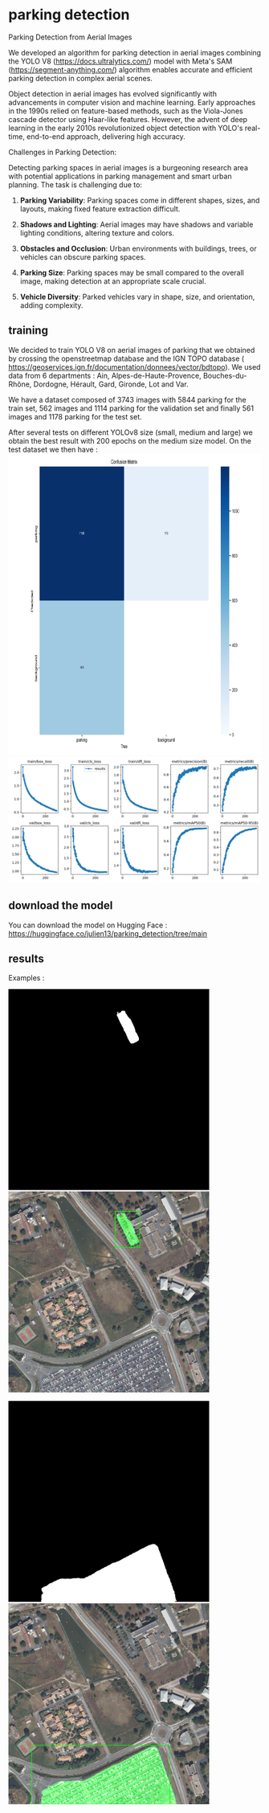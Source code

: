 # parking detection
Parking Detection from Aerial Images 

We developed an algorithm for parking detection in aerial images combining the YOLO V8 (https://docs.ultralytics.com/) model with Meta's SAM (https://segment-anything.com/) algorithm enables accurate and efficient parking detection in complex aerial scenes.

Object detection in aerial images has evolved significantly with advancements in computer vision and machine learning. Early approaches in the 1990s relied on feature-based methods, such as the Viola-Jones cascade detector using Haar-like features. However, the advent of deep learning in the early 2010s revolutionized object detection with YOLO's real-time, end-to-end approach, delivering high accuracy.

Challenges in Parking Detection:

Detecting parking spaces in aerial images is a burgeoning research area with potential applications in parking management and smart urban planning. The task is challenging due to:

1. **Parking Variability**: Parking spaces come in different shapes, sizes, and layouts, making fixed feature extraction difficult.

2. **Shadows and Lighting**: Aerial images may have shadows and variable lighting conditions, altering texture and colors.

3. **Obstacles and Occlusion**: Urban environments with buildings, trees, or vehicles can obscure parking spaces.

4. **Parking Size**: Parking spaces may be small compared to the overall image, making detection at an appropriate scale crucial.

5. **Vehicle Diversity**: Parked vehicles vary in shape, size, and orientation, adding complexity.

## training 
We decided to train YOLO V8 on aerial images of parking that we obtained by crossing the openstreetmap database and the IGN TOPO database ( https://geoservices.ign.fr/documentation/donnees/vector/bdtopo). 
We used data from 6 departments : Ain, Alpes-de-Haute-Provence, Bouches-du-Rhône, Dordogne, Hérault, Gard, Gironde, Lot and Var.

We have a dataset composed of 3743 images with 5844 parking for the train set, 562 images and 1114 parking for the validation set and finally 561 images and 1178 parking for the test set.

After several tests on different YOLOv8 size (small, medium and large) we obtain the best result with 200 epochs on the medium size model. On the test dataset we then have :  
<img src="images/confusion_matrix.png" alt="confusion matrix" height="600" />
<img src="images/results.png" alt="results" />


## download the model 

You can download the model on Hugging Face : https://huggingface.co/julien13/parking_detection/tree/main


## results
Examples :

<img src="images/Merignac148.jpg_mask_0.png" alt="example 1 mask" width="400"/>   <img src="images/Merignac148.jpg_result_0.png" alt="example 1 result" width="400"/>


<img src="images/Merignac148.jpg_mask_1.png" alt="example 2 mask" width="400"/>  <img src="images/Merignac148.jpg_result_1.png" alt="example 2 result" width="400"/>



